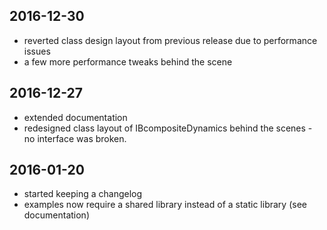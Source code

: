## 2016-12-30

- reverted class design layout from previous release due to performance issues
- a few more performance tweaks behind the scene

## 2016-12-27

- extended documentation
- redesigned class layout of IBcompositeDynamics behind the scenes - no interface was broken.


## 2016-01-20

- started keeping a changelog
- examples now require a shared library instead of a static library (see documentation)
